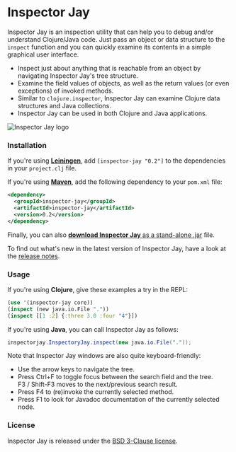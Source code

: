 Inspector Jay
=============

Inspector Jay is an inspection utility that can help you to debug and/or understand Clojure/Java code. Just pass an object or data structure to the `inspect` function and you can quickly examine its contents in a simple graphical user interface.

- Inspect just about anything that is reachable from an object by navigating Inspector Jay's tree structure.
- Examine the field values of objects, as well as the return values (or even exceptions) of invoked methods.
- Similar to `clojure.inspector`, Inspector Jay can examine Clojure data structures and Java collections.
- Inspector Jay can be used in both Clojure and Java applications.

![Inspector Jay logo](https://raw.github.com/timmolderez/inspector-jay/master/resources/images/screenshot-edit.png)

### Installation

If you're using [**Leiningen**](https://github.com/technomancy/leiningen), add `[inspector-jay "0.2"]` to the dependencies in your `project.clj` file.

If you're using [**Maven**](http://maven.apache.org/), add the following dependency to your `pom.xml` file:

```xml
<dependency>
  <groupId>inspector-jay</groupId>
  <artifactId>inspector-jay</artifactId>
  <version>0.2</version>
</dependency>
```

Finally, you can also [**download Inspector Jay** as a stand-alone .jar](http://timmolderez.be/builds/inspector-jay/) file.

To find out what's new in the latest version of Inspector Jay, have a look at the [release notes](https://github.com/timmolderez/inspector-jay/blob/master/RELEASES.txt).

### Usage

If you're using **Clojure**, give these examples a try in the REPL:

```clojure
(use '(inspector-jay core))
(inspect (new java.io.File "."))
(inspect [[1 :2] {:three 3.0 :four "4"}])
```

If you're using **Java**, you can call Inspector Jay as follows:

```java
inspectorjay.InspectoryJay.inspect(new java.io.File("."));
```

Note that Inspector Jay windows are also quite keyboard-friendly:
- Use the arrow keys to navigate the tree. 
- Press Ctrl+F to toggle focus between the search field and the tree.  
  F3 / Shift-F3 moves to the next/previous search result.
- Press F4 to (re)invoke the currently selected method.
- Press F1 to look for Javadoc documentation of the currently selected node.

### License

Inspector Jay is released under the [BSD 3-Clause license](http://opensource.org/licenses/BSD-3-Clause).
